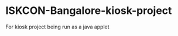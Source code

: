 ISKCON-Bangalore-kiosk-project
==============================

For kiosk project being run as a java applet
